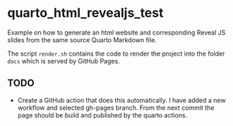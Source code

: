 # quarto_html_revealjs_test

Example on how to generate an html website and corresponding Reveal JS slides
from the same source Quarto Markdown file.

The script `render.sh` contains the code to render the project into the folder
`docs` which is served by GitHub Pages.

## TODO

- Create a GitHub action that does this automatically. I have added a new
  workflow and selected gh-pages branch. From the next commit the page should
  be build and published by the quarto actions.


